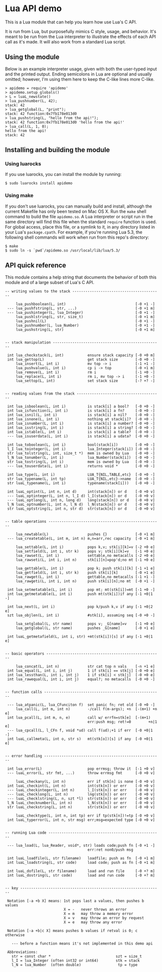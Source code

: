 # Lua API demo

This is a Lua module that can help you learn how use Lua's C API.

It is run from Lua, but purposefully mimics C style, usage, and behavior.
It's meant to be run from the Lua interpreter to illustrate the effects of each
API call as it's made. It will also work from a standard Lua script.

## Using the module

Below is an example interpreter usage, given with both the user-typed input and
the printed output. Ending semicolons in Lua are optional and usually omitted;
however, I'm using them here to keep the C-like lines more C-like.

    > apidemo = require 'apidemo'
    > apidemo.setup_globals()
    > L = luaL_newstate()
    > lua_pushnumber(L, 42);
    stack: 42
    > lua_getglobal(L, "print");
    stack: 42 function:0x7fb178e013d0
    > lua_pushstring(L, "hello from the api!");
    stack: 42 function:0x7fb178e013d0 'hello from the api!'
    > lua_call(L, 1, 0);
    hello from the api!
    stack: 42

## Installing and building the module

### Using luarocks

If you use luarocks, you can install the module by running:

    $ sudo luarocks install apidemo

### Using make

If you don't use luarocks, you can manually build and install, although the
current Makefile has only been tested on Mac OS X.
Run the `make` shell command
to build the file `apidemo.so`. A Lua interpreter or script run in the same
directory will find this file when the standard `require` function is used. For
global access, place this file, or a symlink to it, in any directory listed in
your Lua's `package.cpath`. For example, if you're running Lua 5.3, the
following shell commands will work when run from this repo's directory:

    $ make
    $ sudo ln -s `pwd`/apidemo.so /usr/local/lib/lua/5.3/

## API quick reference

This module contains a help string that documents the behavior of both this
module and of a large subset of Lua's C API.

```
-- writing values to the stack ----------------------------------------- 
                                                                         
     lua_pushboolean(L, int)                                [-0 +1 -]    
 --- lua_pushfstring(L, str, ...)                           [-0 +1 m]    
 --- lua_pushinteger(L, lua_Integer)                        [-0 +1 -]    
     lua_pushlstring(L, str, size_t)                        [-0 +1 m]    
     lua_pushnil(L)                                         [-0 +1 -]    
     lua_pushnumber(L, lua_Number)                          [-0 +1 -]    
     lua_pushstring(L, str)                                 [-0 +1 m]    
                                                                         
                                                                         
-- stack manipulation -------------------------------------------------- 
                                                                         
 int lua_checkstack(L, int)           ensure stack capacity [-0 +0 m]    
 int lua_gettop(L)                    get stack size        [-0 +0 -]    
     lua_insert(L, int i)             mv top -> i           [-1 +1 -]    
     lua_pushvalue(L, int i)          cp i -> top           [-0 +1 m]    
     lua_remove(L, int i)             rm i                  [-1 +0 -]    
     lua_replace(L, int i)            rm i, mv top -> i     [-1 +0 -]    
     lua_settop(L, int)               set stack size        [-? +? -]    
                                                                         
                                                                         
-- reading values from the stack --------------------------------------- 
                                                                         
 int lua_isboolean(L, int i)          is stack[i] a bool?   [-0 +0 -]    
 int lua_isfunction(L, int i)         is stack[i] a fn?     [-0 +0 -]    
 int lua_isnil(L, int i)              is stack[i] a nil?    [-0 +0 -]    
 int lua_isnone(L, int i)             nothing at stack[i]?  [-0 +0 -]    
 int lua_isnumber(L, int i)           is stack[i] a number? [-0 +0 -]    
 int lua_isstring(L, int i)           is stack[i] a string? [-0 +0 -]    
 int lua_istable(L, int i)            is stack[i] a table?  [-0 +0 -]    
 --- lua_isuserdata(L, int i)         is stack[i] a udata?  [-0 +0 -]    
                                                                         
 int lua_toboolean(L, int i)          bool(stack[i])        [-0 +0 -]    
 l_I lua_tointeger(L, int i)          lua_Integer(stack[i]) [-0 +0 -]    
 str lua_tolstring(L, int, size_t *)  mem is owned by Lua   [-0 +0 -]    
 l_N lua_tonumber(L, int i)           lua_Number(stack[i])  [-0 +0 -]    
 str lua_tostring(L, int i)           mem is owned by Lua   [-0 +0 -]    
 --- lua_touserdata(L, int i)         returns void *        [-0 +0 -]    
                                                                         
 int lua_type(L, int i)               LUA_T{NIL,TABLE,etc}  [-0 +0 -]    
 str lua_typename(L, int tp)          LUA_T{NIL,etc}->name  [-0 +0 -]    
 str luaL_typename(L, int i)          typename(stack[i]))   [-0 +0 -]    
                                                                         
 int luaL_optint(L, int n, int d)     int(stack[n]) or d    [-0 +0 v]    
 --- luaL_optinteger(L, int n, l_I d) l_I(stack[n]) or d    [-0 +0 v]    
 --- luaL_optlong(L, int n, long d)   long(stack[n]) or d   [-0 +0 v]    
 l_N luaL_optnumber(L, int n, l_N d)  l_N(stack[n]) or d    [-0 +0 v]    
 str luaL_optstring(L, int n, str d)  str(stack[n]) or d    [-0 +0 v]    
                                                                         
                                                                         
-- table operations ---------------------------------------------------- 
                                                                         
     lua_newtable(L)                  pushes {}             [-0 +1 m]    
 --- lua_createtable(L, int m, int n) m,n=arr,rec capacity  [-0 +1 m]    
                                                                         
     lua_settable(L, int i)           pops k,v; stk[i][k]=v [-2 +0 e]    
     lua_setfield(L, int i, str k)    pops v; stk[i][k]=v   [-1 +0 e]    
     lua_rawset(L, int i)             settable,no metacalls [-2 +0 e]    
     lua_rawseti(L, int i, int n)     stk[i][n]=pop'd;no mt [-1 +0 e]    
                                                                         
     lua_gettable(L, int i)           pop k; push stk[i][k] [-1 +1 e]    
     lua_getfield(L, int i, str k)    push stk[i][k]        [-0 +1 e]    
     lua_rawget(L, int i)             gettable,no metacalls [-1 +1 -]    
     lua_rawgeti(L, int i, int n)     push stk[i][n];no mt  [-0 +1 -]    
                                                                         
 int lua_setmetatable(L, int i)       pop mt; mt(stk[i])=mt [-1 +0 -]    
 int lua_getmetatable(L, int i)       push mt(stk[i])if any [-1 +0|1 -]  
                                                                         
 int lua_next(L, int i)               pop k/push k,v if any [-1 +0|2 e]  
 szt lua_objlen(L, int i)             #stk[i], assuming seq [-0 +0 -]    
                                                                         
     lua_setglobal(L, str name)       pops v; _G[name]=v    [-1 +0 e]    
     lua_getglobal(L, str name)       pushes _G[name]       [-0 +1 e]    
                                                                         
 int luaL_getmetafield(L, int i, str) +mt(stk[i])[s] if any [-1 +0|1 e]  
                                                                         
                                                                         
-- basic operators ----------------------------------------------------- 
                                                                         
     lua_concat(L, int n)             str cat top n vals    [-n +1 e]    
 int lua_equal(L, int i, int j)       1 if stk[i] == stk[j] [-0 +0 e]    
 int lua_lessthan(L, int i, int j)    1 if stk[i] < stk[j]  [-0 +0 e]    
 int lua_rawequal(L, int i, int j)    equal?; no metacalls  [-0 +0 -]    
                                                                         
                                                                         
-- function calls ------------------------------------------------------ 
                                                                         
 --- lua_atpanic(L, lua_CFunciton f)  set panic fn; ret old [-0 +0 -]    
     lua_call(L, int m, int n)        -/call f(m-args); +n  [-(m+1) +n e]
 int lua_pcall(L, int m, n, e)        call w/ errfn=stk[e]  [-(m+1)      
                                      err:push msg; ret!=0        +n|1 e]
 --- lua_cpcall(L, l_CFn f, void *ud) call f(ud);+1 if err  [-0 +0|1 -]  
 int luaL_callmeta(L, int o, str s)   mt(stk[o])[s] if any  [-0 +0|1 e]  
                                                                         
                                                                         
-- error handling ------------------------------------------------------ 
                                                                         
 int lua_error(L)                     pop errmsg; throw it  [-1 +0 v]    
 --- luaL_error(L, str fmt, ...)      throw errmsg fmt      [-0 +0 v]    
                                                                         
     luaL_checkany(L, int n)          err if stk[n] is none [-0 +0 v]    
 int luaL_checkint(L, int n)          int(stk[n]) or err    [-0 +0 v]    
 --- luaL_checkinteger(L, int n)      l_I(stk[n]) or err    [-0 +0 v]    
 --- luaL_checklong(L, int n)         lng(stk[n]) or err    [-0 +0 v]    
 --- luaL_checklstring(L, n, szt *l)  str(stk[n]) or err    [-0 +0 v]    
 l_N luaL_checknumber(L, int n)       l_N(stk[n]) or err    [-0 +0 v]    
 str luaL_checkstring(L, int n)       str(stk[n]) or err    [-0 +0 v]    
                                                                         
     luaL_checktype(L, int n, int tp) err if tp(stk[n])!=tp [-0 +0 v]    
 int luaL_typerror(L, int n, str msg) err;msg=expected type [-0 +0 v]    
                                                                         
                                                                         
-- running Lua code ---------------------------------------------------- 
                                                                         
 --- lua_load(L, lua_Reader, void*, str) loads code;push fn [-0 +1 -]    
                                      err:ret non0/push msg              
                                                                         
 int luaL_loadfile(L, str filename)   loadfile; push as fn  [-0 +1 m]    
 int luaL_loadstring(L, str code)     load code; push as fn [-0 +1 m]    
                                                                         
 int luaL_dofile(L, str filename)     load and run file     [-0 +? m]    
 int luaL_dostring(L, str code)       load and run code     [-0 +? m]    
                                                                         
                                                                         
-- key ----------------------------------------------------------------- 
                                                                         
 Notation [-a +b X] means: 1st pops last a values, then pushes b values  
                           X = -   never throws an error                 
                           X = m   may throw a memory error              
                           X = v   may throw an error by request         
                           X = e   may throw any error                   
                                                                         
 Notation [-a +b|c X] means pushes b values if retval is 0; c otherwise  
                                                                         
   --- before a function means it's not implemented in this demo api     
                                                                         
 Abbreviations:                                                          
   str = const char *                              szt = size_t          
   l_I = lua_Integer (often int32 or int64)        stk = stack           
   l_N = lua_Number  (often double)                 tp = type        
```
